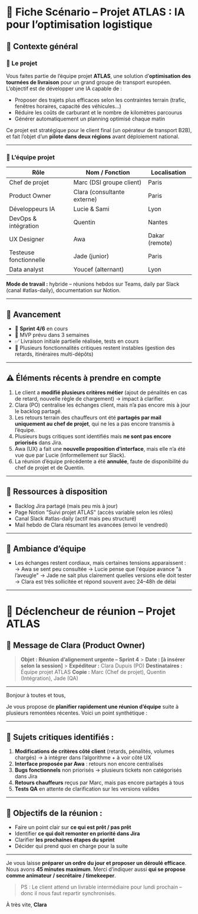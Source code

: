 # 📄 **Fiche Scénario – Projet ATLAS : IA pour l’optimisation logistique**

## 🧠 Contexte général

### 📍 Le projet

Vous faites partie de l’équipe projet **ATLAS**, une solution d’**optimisation des tournées de livraison** pour un grand groupe de transport européen.
L’objectif est de développer une IA capable de :

- Proposer des trajets plus efficaces selon les contraintes terrain (trafic, fenêtres horaires, capacité des véhicules…)
- Réduire les coûts de carburant et le nombre de kilomètres parcourus
- Générer automatiquement un planning optimisé chaque matin

Ce projet est stratégique pour le client final (un opérateur de transport B2B), et fait l’objet d’un **pilote dans deux régions** avant déploiement national.

---

### 👥 L’équipe projet

| Rôle                   | Nom / Fonction              | Localisation   |
| ---------------------- | --------------------------- | -------------- |
| Chef de projet         | Marc (DSI groupe client)    | Paris          |
| Product Owner          | Clara (consultante externe) | Paris          |
| Développeurs IA        | Lucie & Sami                | Lyon           |
| DevOps & intégration   | Quentin                     | Nantes         |
| UX Designer            | Awa                         | Dakar (remote) |
| Testeuse fonctionnelle | Jade (junior)               | Paris          |
| Data analyst           | Youcef (alternant)          | Lyon           |

**Mode de travail :** hybride – réunions hebdos sur Teams, daily par Slack (canal #atlas-daily), documentation sur Notion.

---

## 📅 Avancement

- 🔁 **Sprint 4/6** en cours
- 🎯 MVP prévu dans 3 semaines
- ✅ Livraison initiale partielle réalisée, tests en cours
- 🚧 Plusieurs fonctionnalités critiques restent instables (gestion des retards, itinéraires multi-dépôts)

---

## ⚠️ Éléments récents à prendre en compte

1. Le client a **modifié plusieurs critères métier** (ajout de pénalités en cas de retard, nouvelle règle de chargement) → impact à clarifier.
2. Clara (PO) centralise les échanges client, mais n’a pas encore mis à jour le backlog partagé.
3. Les retours terrain des chauffeurs ont été **partagés par mail uniquement au chef de projet**, qui ne les a pas encore transmis à l’équipe.
4. Plusieurs bugs critiques sont identifiés mais **ne sont pas encore priorisés** dans Jira.
5. Awa (UX) a fait une **nouvelle proposition d’interface**, mais elle n’a été vue que par Lucie (informellement sur Slack).
6. La réunion d’équipe précédente a été **annulée**, faute de disponibilité du chef de projet et de Quentin.

---

## 📂 Ressources à disposition

- Backlog Jira partagé (mais peu mis à jour)
- Page Notion "Suivi projet ATLAS" (accès variable selon les rôles)
- Canal Slack #atlas-daily (actif mais peu structuré)
- Mail hebdo de Clara résumant les avancées (envoi le vendredi)

---

## 💬 Ambiance d’équipe

- Les échanges restent cordiaux, mais certaines tensions apparaissent :
  → Awa se sent peu consultée
  → Lucie pense que l'équipe avance "à l’aveugle"
  → Jade ne sait plus clairement quelles versions elle doit tester
  → Clara est très sollicitée et répond souvent avec 24–48h de délai

---

# 📨 **Déclencheur de réunion – Projet ATLAS**

## 🧭 Message de Clara (Product Owner)

> **Objet : Réunion d’alignement urgente – Sprint 4** > **Date : \[à insérer selon la session]** > **Expéditeur :** Clara Dupuis (PO)
> **Destinataires :** Équipe projet ATLAS
> **Copie :** Marc (Chef de projet), Quentin (Intégration), Jade (QA)

---

Bonjour à toutes et tous,

Je vous propose de **planifier rapidement une réunion d’équipe** suite à plusieurs remontées récentes. Voici un point synthétique :

---

## 🚨 Sujets critiques identifiés :

1. **Modifications de critères côté client** (retards, pénalités, volumes chargés) → à intégrer dans l’algorithme + à voir côté UX
2. **Interface proposée par Awa** : retours non encore centralisés
3. **Bugs fonctionnels** non priorisés → plusieurs tickets non catégorisés dans Jira
4. **Retours chauffeurs** reçus par Marc, mais pas encore partagés à tous
5. **Tests QA** en attente de clarification sur les versions valides

---

## 🎯 Objectifs de la réunion :

- Faire un point clair sur **ce qui est prêt / pas prêt**
- Identifier **ce qui doit remonter en priorité dans Jira**
- Clarifier **les prochaines étapes du sprint**
- Décider qui prend quoi en charge pour la suite

---

Je vous laisse **préparer un ordre du jour et proposer un déroulé efficace**. Nous avons **45 minutes maximum**.
Merci d’indiquer aussi **qui se propose comme animateur / secrétaire / timekeeper**.

> PS : Le client attend un livrable intermédiaire pour lundi prochain – donc il nous faut repartir synchronisés.

À très vite,
**Clara**
